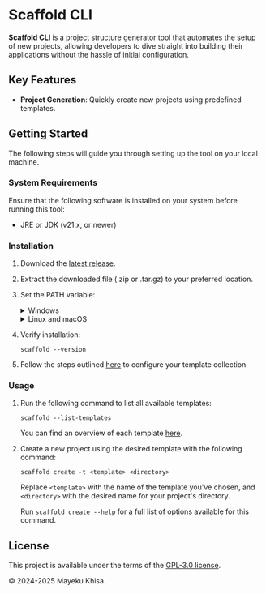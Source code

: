 # Scaffold CLI

**Scaffold CLI** is a project structure generator tool that automates the setup of new projects, allowing developers to dive straight into building their applications without the hassle of initial configuration.

## Key Features

- **Project Generation**: Quickly create new projects using predefined templates.

## Getting Started

The following steps will guide you through setting up the tool on your local machine.

### System Requirements

Ensure that the following software is installed on your system before running this tool:

- JRE or JDK (v21.x, or newer)

### Installation

1. Download the [latest release](https://github.com/mayekukhisa/scaffold-cli/releases/latest).

2. Extract the downloaded file (.zip or .tar.gz) to your preferred location.

3. Set the PATH variable:

   <details>
   <summary>Windows</summary>

   - Right-click on "**This PC**" or "**My Computer**" and select "**Properties**".

   - Navigate to "**Advanced system settings**" &rarr; "**Advanced**" tab &rarr; "**Environment Variables**".

   - Under "**User variables**", locate the "**Path**" variable. If it doesn't exist, create it by clicking "**New**", naming it "**Path**", and setting its value.

   - If "**Path**" exists, select it and click "**Edit**" &rarr; "**New**", then add the absolute path to the `bin` directory of your extracted file.

   - Click "**OK**" on each open window to save your changes.
   </details>

   <details>
   <summary>Linux and macOS</summary>

   - Add the following line to your `~/.bashrc` (for bash) or `~/.zshrc` (for zsh):

     ```shell
     export PATH="$PATH:/path/to/bin"
     ```

     Replace `/path/to/bin` with the absolute path to the `bin` directory of your extracted file.

   - Apply changes by running `source ~/.bashrc` (for bash) or `source ~/.zshrc` (for zsh). Alternatively, restart your terminal to apply the changes.

     </details>

4. Verify installation:

   ```shell
   scaffold --version
   ```

5. Follow the steps outlined [here](https://github.com/mayekukhisa/scaffold-templates#installation) to configure your template collection.

### Usage

1. Run the following command to list all available templates:

   ```shell
   scaffold --list-templates
   ```

   You can find an overview of each template [here](https://github.com/mayekukhisa/scaffold-templates#available-templates).

2. Create a new project using the desired template with the following command:

   ```shell
   scaffold create -t <template> <directory>
   ```

   Replace `<template>` with the name of the template you've chosen, and `<directory>` with the desired name for your project's directory.

   Run `scaffold create --help` for a full list of options available for this command.

## License

This project is available under the terms of the [GPL-3.0 license](LICENSE).

&copy; 2024-2025 Mayeku Khisa.
